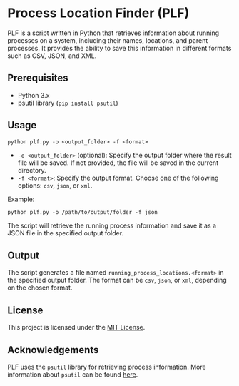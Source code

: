 # Process Location Finder (PLF)

PLF is a script written in Python that retrieves information about running processes on a system, including their names, locations, and parent processes. It provides the ability to save this information in different formats such as CSV, JSON, and XML.

## Prerequisites

- Python 3.x
- psutil library (`pip install psutil`)

## Usage

```shell
python plf.py -o <output_folder> -f <format>
```

- `-o <output_folder>` (optional): Specify the output folder where the result file will be saved. If not provided, the file will be saved in the current directory.
- `-f <format>`: Specify the output format. Choose one of the following options: `csv`, `json`, or `xml`.

Example:
```shell
python plf.py -o /path/to/output/folder -f json
```

The script will retrieve the running process information and save it as a JSON file in the specified output folder.

## Output

The script generates a file named `running_process_locations.<format>` in the specified output folder. The format can be `csv`, `json`, or `xml`, depending on the chosen format.

## License

This project is licensed under the [MIT License](LICENSE).

## Acknowledgements

PLF uses the `psutil` library for retrieving process information. More information about `psutil` can be found [here](https://github.com/giampaolo/psutil).

```
